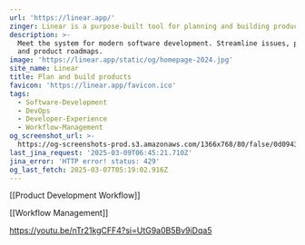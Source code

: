 ```yaml
---
url: 'https://linear.app/'
zinger: Linear is a purpose-built tool for planning and building products
description: >-
  Meet the system for modern software development. Streamline issues, projects,
  and product roadmaps.
image: 'https://linear.app/static/og/homepage-2024.jpg'
site_name: Linear
title: Plan and build products
favicon: 'https://linear.app/favicon.ico'
tags:
  - Software-Development
  - DevOps
  - Developer-Experience
  - Workflow-Management
og_screenshot_url: >-
  https://og-screenshots-prod.s3.amazonaws.com/1366x768/80/false/0d09434b854f737445057985b685eda92cdca2f06a653d3d05e57c3917c3d1b8.jpeg
last_jina_request: '2025-03-09T06:45:21.710Z'
jina_error: 'HTTP error! status: 429'
og_last_fetch: 2025-03-07T05:19:02.916Z
---
```

[[Product Development Workflow]]


[[Workflow Management]]

https://youtu.be/nTr21kgCFF4?si=UtG9a0B5Bv9iDqa5

